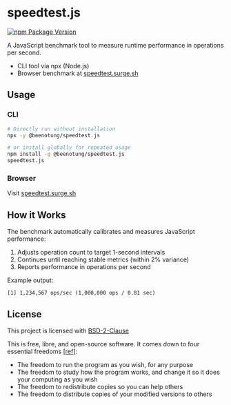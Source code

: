 # speedtest.js

[![npm Package Version](https://img.shields.io/npm/v/@beenotung/speedtest.js.svg?maxAge=2592000)](https://www.npmjs.com/package/@beenotung/speedtest.js)

A JavaScript benchmark tool to measure runtime performance in operations per second.

- CLI tool via npx (Node.js)
- Browser benchmark at [speedtest.surge.sh](https://speedtest.surge.sh/)

## Usage

### CLI

```bash
# Directly run without installation
npx -y @beenotung/speedtest.js

# or install globally for repeated usage
npm install -g @beenotung/speedtest.js
speedtest.js
```

### Browser

Visit [speedtest.surge.sh](https://speedtest.surge.sh/)

## How it Works

The benchmark automatically calibrates and measures JavaScript performance:

1. Adjusts operation count to target 1-second intervals
2. Continues until reaching stable metrics (within 2% variance)
3. Reports performance in operations per second

Example output:

```
[1] 1,234,567 ops/sec (1,000,000 ops / 0.81 sec)
```

## License

This project is licensed with [BSD-2-Clause](./LICENSE)

This is free, libre, and open-source software. It comes down to four essential freedoms [[ref]](https://seirdy.one/2021/01/27/whatsapp-and-the-domestication-of-users.html#fnref:2):

- The freedom to run the program as you wish, for any purpose
- The freedom to study how the program works, and change it so it does your computing as you wish
- The freedom to redistribute copies so you can help others
- The freedom to distribute copies of your modified versions to others
